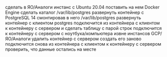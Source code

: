 сделать в ЯО/Аналоги инстанс с Ubuntu 20.04
поставить на нем Docker Engine
сделать каталог /var/lib/postgres
развернуть контейнер с PostgreSQL 14 смонтировав в него /var/lib/postgres
развернуть контейнер с клиентом postgres
подключится из контейнера с клиентом к контейнеру с сервером и сделать
таблицу с парой строк
подключится к контейнеру с сервером с ноутбука/компьютера извне инстансов GCP/ЯО/Аналоги
удалить контейнер с сервером
создать его заново
подключится снова из контейнера с клиентом к контейнеру с сервером
проверить, что данные остались на месте